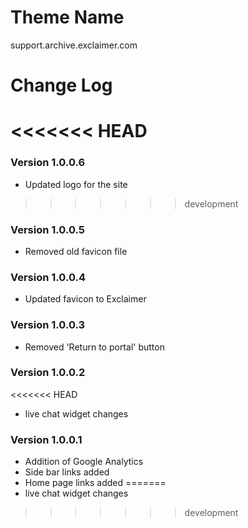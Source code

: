 # Theme Name
support.archive.exclaimer.com

# Change Log
<<<<<<< HEAD
=======
### Version 1.0.0.6
* Updated logo for the site

>>>>>>> development
### Version 1.0.0.5
* Removed old favicon file

### Version 1.0.0.4
* Updated favicon to Exclaimer

### Version 1.0.0.3
* Removed 'Return to portal' button

### Version 1.0.0.2
<<<<<<< HEAD
* live chat widget changes

### Version 1.0.0.1
* Addition of Google Analytics
* Side bar links added
* Home page links added
=======
* live chat widget changes
>>>>>>> development
